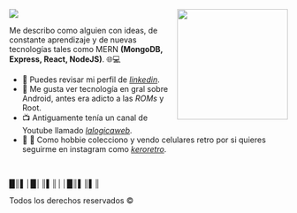 <img src='https://user-images.githubusercontent.com/39087254/88354172-13a52080-cd2e-11ea-9eb0-dd39446d1a8d.jpg'>
<img align='right' src='https://user-images.githubusercontent.com/5713670/87202985-820dcb80-c2b6-11ea-9f56-7ec461c497c3.gif' width='200"'>

Me describo como alguien con ideas, de constante aprendizaje y de nuevas tecnologías tales como MERN **(MongoDB, Express, React, NodeJS)**. :globe_with_meridians::computer:
<br/>

- 💼 Puedes revisar mi perfil de _[linkedin][2]_.
- :eyes: Me gusta ver tecnología en gral sobre Android, antes era adicto a las _ROMs_ y Root.
- :tv: Antiguamente tenía un canal de Youtube llamado _[lalogicaweb][3]_.
- :frog: :iphone: Como hobbie colecciono y vendo celulares retro por si quieres seguirme en instagram como _[keroretro][1]_.

<br/>

█║▌│█│║▌║││█║▌║▌║
  
Todos los derechos reservados :copyright:

[1]: https://www.instagram.com/keroretro
[2]: https://www.linkedin.com/in/eduvalenzuela/
[3]: https://www.youtube.com/c/lalogicaweb/
